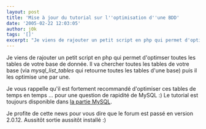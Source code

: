 ```yaml
---
layout: post
title: 'Mise à jour du tutorial sur l''optimisation d''une BDD'
date: '2005-02-22 12:03:05'
author: j0k
tags: '[]'
excerpt: "Je viens de rajouter un petit script en php qui permet d'optimser toutes les tables de votre base de donnée.   )   Il va chercher toutes les tables de votre base (via *mysql_list_tables* qui retourne toutes les tables d'une base) puis il les optimise une par une.  \n  \nJe vous rappelle qu'il est fortement recommandé d'optimiser ces tables de temps en      …"
---
```


Je viens de rajouter un petit script en php qui permet d'optimser toutes les tables de votre base de donnée.      Il va chercher toutes les tables de votre base (via *mysql_list_tables* qui retourne toutes les tables d'une base) puis il les optimise une par une.

Je vous rappelle qu'il est fortement recommandé d'optimiser ces tables de temps en temps ... pour une question de rapidité de MySQL :)   Le tutorial est toujours disponible dans [la partie MySQL](http://www.j0k3r.net/mysql-optimiser-une-base-de-donnee-15.html).

Je profite de cette news pour vous dire que le forum est passé en version 2.0.12.   Aussitôt sortie aussitôt installé :)
